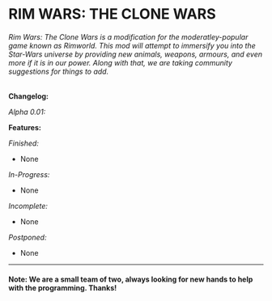 # RIM WARS: THE CLONE WARS
###### Rim Wars: The Clone Wars is a modification for the moderatley-popular game known as Rimworld. This mod will attempt to immersify you into the Star-Wars universe by providing new animals, weapons, armours, and even more if it is in our power. Along with that, we are taking community suggestions for things to add.

**Changelog:**

*Alpha 0.01:*

**Features:**

*Finished:*
- None

*In-Progress:*
- None

*Incomplete:*
- None

*Postponed:*
- None

-------------------------------

#### Note: We are a small team of two, always looking for new hands to help with the programming. Thanks!
